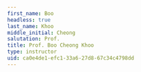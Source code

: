 ```yaml
---
first_name: Boo
headless: true
last_name: Khoo
middle_initial: Cheong
salutation: Prof.
title: Prof. Boo Cheong Khoo
type: instructor
uid: ca0e4de1-efc1-33a6-27d8-67c34c4798dd
---
```

